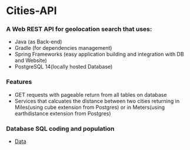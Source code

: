 # Cities-API


### A Web REST API for geolocation search that uses:
- Java (as Back-end)
- Gradle (for dependencies management)
- Spring Frameworks (easy application building and integration with DB and Website)
- PostgreSQL 14(locally hosted Database)

### Features
- GET requests with pageable return from all tables on database
- Services that calcuates the distance between two cities returning in Miles(using cube extension from Postgres) or in Meters(using earthdistance extension from Postgres)



### Database SQL coding and population
* [Data](https://github.com/chinnonsantos/sql-paises-estados-cidades/tree/master/PostgreSQL)



